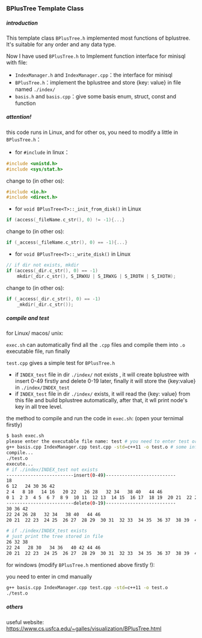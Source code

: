 ### BPlusTree Template Class

##### introduction

This template class `BPlusTree.h` implemented most functions of bplustree. It's suitable for any order and any data type.

Now I have used `BPlusTree.h` to Implement function interface for minisql with file:

- `IndexManager.h` and `IndexManager.cpp`：the interface for minisql
- `BPlusTree.h`：implement the bplustree and store {key: value} in file named `./index/`
- `basis.h` and `basis.cpp`：give some basis enum, struct, const and function

##### attention!

this code runs in Linux, and for other os, you need to modify a little in `BPlusTree.h`：

- for `#include` in linux：

~~~cpp
#include <unistd.h> 
#include <sys/stat.h> 
~~~

change to (in other os):

~~~cpp
#include <io.h>
#include <direct.h>
~~~


- for `void BPlusTree<T>::_init_from_disk()` in Linux

~~~cpp
if (access(_fileName.c_str(), 0) != -1){...}
~~~

change to (in other os):

~~~cpp
if (_access(_fileName.c_str(), 0) == -1){...}
~~~

- for `void BPlusTree<T>::_write_disk()` in Linux

~~~cpp
// if dir not exists, mkdir
if (access(_dir.c_str(), 0) == -1)
    mkdir(_dir.c_str(), S_IRWXU | S_IRWXG | S_IROTH | S_IXOTH);
~~~

change to (in other os):

~~~cpp
if (_access(_dir.c_str(), 0) == -1)
    _mkdir(_dir.c_str());
~~~

##### compile and test

for Linux/ macos/ unix:

`exec.sh` can automatically find all the `.cpp` files and compile them into `.o`  executable file, run finally

`test.cpp` gives a simple test for `BPlusTree.h`

- if `INDEX_test` file in dir `./index/` not exists , it will create bplustree with insert 0-49 firstly and delete 0-19 later, finally it will store the {key:value} in `./index/INDEX_test`
- if `INDEX_test` file in dir `./index/` exists, it will read the {key: value} from this file and build bplustree automatically, after that, it wll print node's key in all tree level. 

the method to compile and run the code in `exec.sh`:
(open your ternimal firstly)

~~~bash
$ bash exec.sh 
please enter the executable file name: test # you need to enter test or other file name you like to generate execuable file
g++ basis.cpp IndexManager.cpp test.cpp -std=c++11 -o test.o # some information
compile...
./test.o
execute...
# if ./index/INDEX_test not exists
-------------------------insert(0-49)--------------------------
18   
6 12   24 30 36 42   
2 4   8 10   14 16   20 22   26 28   32 34   38 40   44 46   
0 1  2 3  4 5  6 7  8 9  10 11  12 13  14 15  16 17  18 19  20 21  22 23  24 25  26 27  28 29  30 31  32 33  34 35  36 37  38 39  40 41  42 43  44 45  46 47 48 49  
-------------------------delete(0-19)--------------------------
30 36 42   
22 24 26 28   32 34   38 40   44 46   
20 21  22 23  24 25  26 27  28 29  30 31  32 33  34 35  36 37  38 39  40 41  42 43  44 45  46 47 48 49 

# if ./index/INDEX_test exists
# just print the tree stored in file
26 32 38   
22 24   28 30   34 36   40 42 44 46   
20 21  22 23  24 25  26 27  28 29  30 31  32 33  34 35  36 37  38 39  40 41  42 43  44 45  46 47 48 49  
~~~

for windows (modify `BPlusTree.h` mentioned above firstly !):

you need to enter in cmd manually

~~~bash
g++ basis.cpp IndexManager.cpp test.cpp -std=c++11 -o test.o
./test.o
~~~

##### others

useful website: https://www.cs.usfca.edu/~galles/visualization/BPlusTree.html